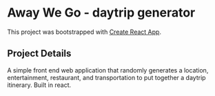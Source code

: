 # Away We Go - daytrip generator

This project was bootstrapped with [Create React App](https://github.com/facebook/create-react-app).

## Project Details


A simple front end web application that randomly generates a location, entertainment, restaurant, and transportation to put together a daytrip itinerary. Built in react.


